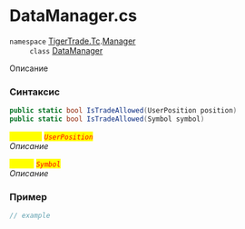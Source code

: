 
# DataManager.cs
`namespace` [TigerTrade.Tc](../../../../TigerTrade.Tc.md).[Manager](../../../../TigerTrade.Tc/Manager.md)  
&nbsp;&nbsp;&nbsp;&nbsp;&nbsp;&nbsp;&nbsp;&nbsp;&nbsp;`class` [DataManager](../../DataManager.cs.md)

Описание

### Синтаксис
```csharp
public static bool IsTradeAllowed(UserPosition position)
public static bool IsTradeAllowed(Symbol symbol)
```
<mark style="color:yellow;">`position`</mark> <mark style="color:red;">*`UserPosition`*</mark>  
 *Описание*  
  
<mark style="color:yellow;">`symbol`</mark> <mark style="color:red;">*`Symbol`*</mark>  
 *Описание*  
  


### Пример  
```csharp
// example
```
                    
                    